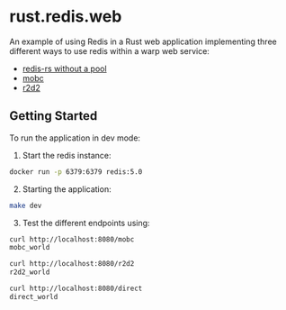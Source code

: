 # rust.redis.web

An example of using Redis in a Rust web application implementing three different ways to use 
redis within a warp web service:

* [redis-rs without a pool](https://github.com/mitsuhiko/redis-rs) 
* [mobc](https://github.com/importcjj/mobc)
* [r2d2](https://github.com/sorccu/r2d2-redis)

## Getting Started

To run the application in dev mode:

1. Start the redis instance:

```bash
docker run -p 6379:6379 redis:5.0
```

2. Starting the application:

```bash
make dev
```

3. Test the different endpoints using:

```bash
curl http://localhost:8080/mobc
mobc_world

curl http://localhost:8080/r2d2
r2d2_world

curl http://localhost:8080/direct
direct_world
```
